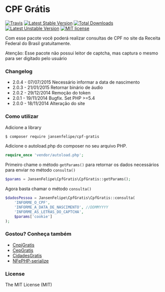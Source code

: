 # CPF Grátis
[![Travis](https://travis-ci.org/jansenfelipe/cpf-gratis.svg?branch=2.0)](https://travis-ci.org/jansenfelipe/cpf-gratis)
[![Latest Stable Version](https://poser.pugx.org/jansenfelipe/cpf-gratis/v/stable.svg)](https://packagist.org/packages/jansenfelipe/cpf-gratis) 
[![Total Downloads](https://poser.pugx.org/jansenfelipe/cpf-gratis/downloads.svg)](https://packagist.org/packages/jansenfelipe/cpf-gratis) 
[![Latest Unstable Version](https://poser.pugx.org/jansenfelipe/cpf-gratis/v/unstable.svg)](https://packagist.org/packages/jansenfelipe/cpf-gratis)
[![MIT license](https://poser.pugx.org/jansenfelipe/nfephp-serialize/license.svg)](http://opensource.org/licenses/MIT)

Com esse pacote você poderá realizar consultas de CPF no site da Receita Federal do Brasil gratuitamente.

Atenção: Esse pacote não possui leitor de captcha, mas captura o mesmo para ser digitado pelo usuário

### Changelog

* 2.0.4 - 07/07/2015 Necessário informar a data de nascimento
* 2.0.3 - 21/01/2015 Retornar binário de áudio
* 2.0.2 - 29/12/2014 Remoção do token
* 2.0.1 - 19/11/2014 Bugfix. Set PHP >=5.4
* 2.0.0 - 18/11/2014 Alteração do site

### Como utilizar

Adicione a library

```sh
$ composer require jansenfelipe/cpf-gratis
```

Adicione o autoload.php do composer no seu arquivo PHP.

```php
require_once 'vendor/autoload.php';  
```

Primeiro chame o método `getParams()` para retornar os dados necessários para enviar no método `consulta()` 

```php
$params = JansenFelipe\CpfGratis\CpfGratis::getParams(); 
```

Agora basta chamar o método `consulta()`

```php
$dadosPessoa = JansenFelipe\CpfGratis\CpfGratis::consulta(
    'INFORME_O_CPF',
    'INFORME_A_DATA_DE_NASCIMENTO', //DDMMYYYY
    'INFORME_AS_LETRAS_DO_CAPTCHA',
    $params['cookie']
);
```
### Gostou? Conheça também

* [CnpjGratis](https://github.com/jansenfelipe/cnpj-gratis)
* [CepGratis](https://github.com/jansenfelipe/cep-gratis)
* [CidadesGratis](https://github.com/jansenfelipe/cidades-gratis)
* [NFePHP-serialize](https://github.com/jansenfelipe/nfephp-serialize)

### License

The MIT License (MIT)
